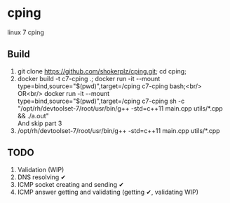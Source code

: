 # cping
linux 7 cping
## Build
1. git clone https://github.com/shokerplz/cping.git; cd cping;
2. docker build -t c7-cping .; docker run -it --mount type=bind,source="$(pwd)",target=/cping c7-cping bash;<br/>
   OR<br/>
   docker run -it --mount type=bind,source="$(pwd)",target=/cping c7-cping sh -c "/opt/rh/devtoolset-7/root/usr/bin/g++ -std=c++11 main.cpp utils/*.cpp && ./a.out"<br/>
   And skip part 3
3. /opt/rh/devtoolset-7/root/usr/bin/g++ -std=c++11 main.cpp utils/*.cpp

## TODO
1. Validation (WIP)
2. DNS resolving ✔
3. ICMP socket creating and sending ✔
4. ICMP answer getting and validating (getting ✔, validating WIP)

